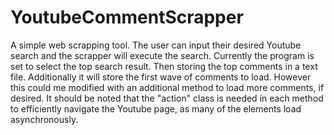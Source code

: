 # YoutubeCommentScrapper
A simple web scrapping tool. The user can input their desired Youtube search and the scrapper will execute the search. Currently the program is set to select the top search result. Then storing the top comments in a text file. Additionally it will store the first wave of comments to load. However this could me modified with an additional method to load more comments, if desired. It should be noted that the "action" class is needed in each method to efficiently navigate the Youtube page, as many of the elements load asynchronously.
